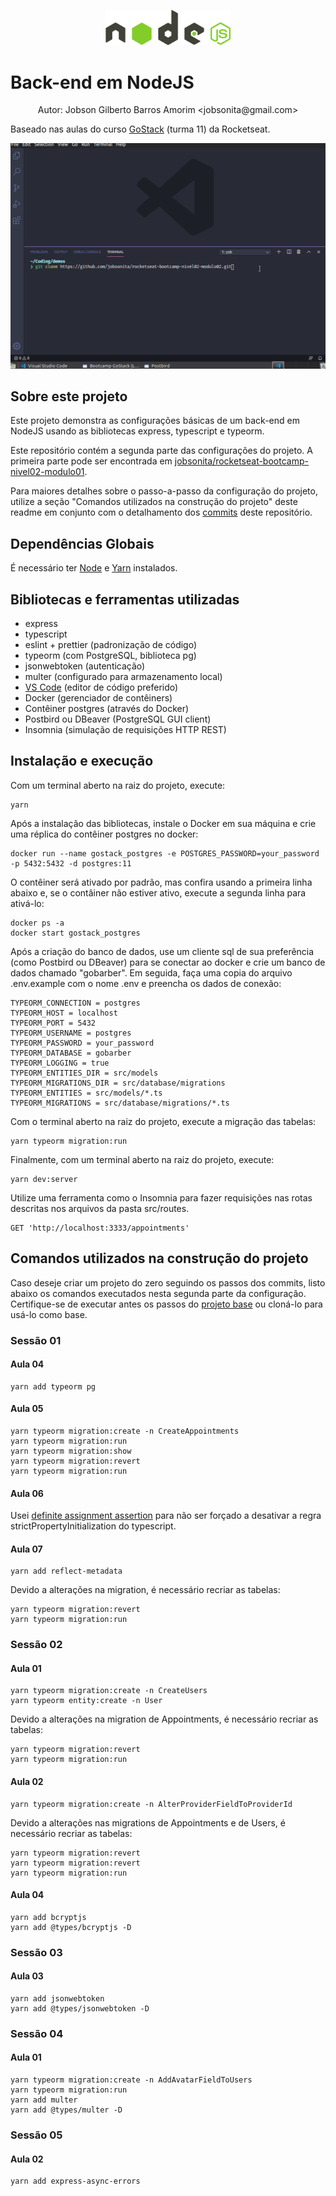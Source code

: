 <p align="center"><img alt="Logotipo do Projeto" title="Back-end em Node" src=".github/logo.svg" width="200px" /></p>

# Back-end em NodeJS

<p align="center">Autor: Jobson Gilberto Barros Amorim &lt;jobsonita@gmail.com&gt;</p>

Baseado nas aulas do curso [GoStack](https://rocketseat.com.br/gostack) (turma 11) da Rocketseat.

<img alt="Quickstep Guide" title="Quicksteps" src=".github/quicksteps.gif" width="600px" />

## Sobre este projeto

Este projeto demonstra as configurações básicas de um back-end em NodeJS usando as bibliotecas express, typescript e typeorm.

Este repositório contém a segunda parte das configurações do projeto. A primeira parte pode ser encontrada em [jobsonita/rocketseat-bootcamp-nivel02-modulo01](https://github.com/jobsonita/rocketseat-bootcamp-nivel02-modulo01).

Para maiores detalhes sobre o passo-a-passo da configuração do projeto, utilize a seção "Comandos utilizados na construção do projeto" deste readme em conjunto com o detalhamento dos [commits](https://github.com/jobsonita/rocketseat-bootcamp-nivel02-modulo02/commits/master) deste repositório.

## Dependências Globais

É necessário ter [Node](https://github.com/nvm-sh/nvm) e [Yarn](https://yarnpkg.com) instalados.

## Bibliotecas e ferramentas utilizadas

- express
- typescript
- eslint + prettier (padronização de código)
- typeorm (com PostgreSQL, biblioteca pg)
- jsonwebtoken (autenticação)
- multer (configurado para armazenamento local)
- [VS Code](https://code.visualstudio.com) (editor de código preferido)
- Docker (gerenciador de contêiners)
- Contêiner postgres (através do Docker)
- Postbird ou DBeaver (PostgreSQL GUI client)
- Insomnia (simulação de requisições HTTP REST)

## Instalação e execução

Com um terminal aberto na raiz do projeto, execute:

```
yarn
```

Após a instalação das bibliotecas, instale o Docker em sua máquina e crie uma réplica do contêiner postgres no docker:

```
docker run --name gostack_postgres -e POSTGRES_PASSWORD=your_password -p 5432:5432 -d postgres:11
```

O contêiner será ativado por padrão, mas confira usando a primeira linha abaixo e, se o contâiner não estiver ativo, execute a segunda linha para ativá-lo:

```
docker ps -a
docker start gostack_postgres
```

Após a criação do banco de dados, use um cliente sql de sua preferência (como Postbird ou DBeaver) para se conectar ao docker e crie um banco de dados chamado "gobarber". Em seguida, faça uma copia do arquivo .env.example com o nome .env e preencha os dados de conexão:

```
TYPEORM_CONNECTION = postgres
TYPEORM_HOST = localhost
TYPEORM_PORT = 5432
TYPEORM_USERNAME = postgres
TYPEORM_PASSWORD = your_password
TYPEORM_DATABASE = gobarber
TYPEORM_LOGGING = true
TYPEORM_ENTITIES_DIR = src/models
TYPEORM_MIGRATIONS_DIR = src/database/migrations
TYPEORM_ENTITIES = src/models/*.ts
TYPEORM_MIGRATIONS = src/database/migrations/*.ts
```

Com o terminal aberto na raiz do projeto, execute a migração das tabelas:

```
yarn typeorm migration:run
```

Finalmente, com um terminal aberto na raiz do projeto, execute:

```
yarn dev:server
```

Utilize uma ferramenta como o Insomnia para fazer requisições nas rotas descritas nos arquivos da pasta src/routes.

```
GET 'http://localhost:3333/appointments'
```

## Comandos utilizados na construção do projeto

Caso deseje criar um projeto do zero seguindo os passos dos commits, listo abaixo os comandos executados nesta segunda parte da configuração. Certifique-se de executar antes os passos do [projeto base](https://github.com/jobsonita/rocketseat-bootcamp-nivel02-modulo01) ou cloná-lo para usá-lo como base.

### Sessão 01

#### Aula 04

```
yarn add typeorm pg
```

#### Aula 05

```
yarn typeorm migration:create -n CreateAppointments
yarn typeorm migration:run
yarn typeorm migration:show
yarn typeorm migration:revert
yarn typeorm migration:run
```

#### Aula 06

Usei [definite assignment assertion](https://www.typescriptlang.org/docs/handbook/release-notes/typescript-2-7.html#definite-assignment-assertions) para não ser forçado a desativar a regra strictPropertyInitialization do typescript.

#### Aula 07

```
yarn add reflect-metadata
```

Devido a alterações na migration, é necessário recriar as tabelas:

```
yarn typeorm migration:revert
yarn typeorm migration:run
```

### Sessão 02

#### Aula 01

```
yarn typeorm migration:create -n CreateUsers
yarn typeorm entity:create -n User
```

Devido a alterações na migration de Appointments, é necessário recriar as tabelas:

```
yarn typeorm migration:revert
yarn typeorm migration:run
```

#### Aula 02

```
yarn typeorm migration:create -n AlterProviderFieldToProviderId
```

Devido a alterações nas migrations de Appointments e de Users, é necessário recriar as tabelas:

```
yarn typeorm migration:revert
yarn typeorm migration:revert
yarn typeorm migration:run
```

#### Aula 04

```
yarn add bcryptjs
yarn add @types/bcryptjs -D
```

### Sessão 03

#### Aula 03

```
yarn add jsonwebtoken
yarn add @types/jsonwebtoken -D
```

### Sessão 04

#### Aula 01

```
yarn typeorm migration:create -n AddAvatarFieldToUsers
yarn typeorm migration:run
yarn add multer
yarn add @types/multer -D
```

### Sessão 05

#### Aula 02

```
yarn add express-async-errors
```
